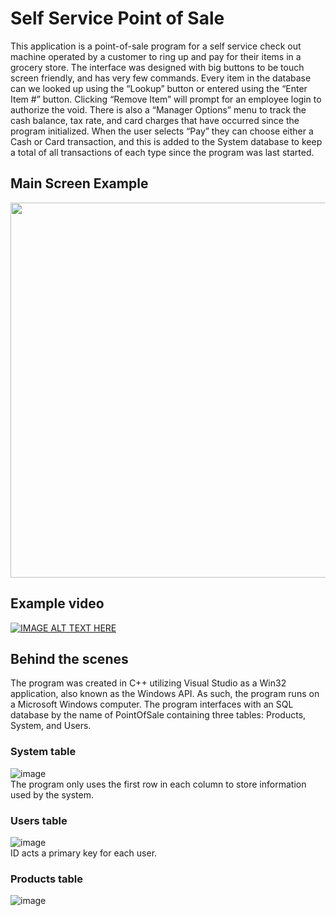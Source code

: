 # Self Service Point of Sale
This application is a point-of-sale program for a self service check out machine operated by a customer to ring up and pay for their items in a grocery store. The interface was designed with big buttons to be touch screen friendly, and has very few commands. Every item in the database can we looked up using the “Lookup” button or entered using the “Enter Item #” button. Clicking “Remove Item” will prompt for an employee login to authorize the void. There is also a “Manager Options” menu to track the cash balance, tax rate, and card charges that have occurred since the program initialized. When the user selects “Pay” they can choose either a Cash or Card transaction, and this is added to the System database to keep a total of all transactions of each type since the program was last started.  

## Main Screen Example
<img src="https://github.com/user-attachments/assets/dee261c2-e2ad-4b28-8820-15b422047a69" width="600">

## Example video
[![IMAGE ALT TEXT HERE](https://img.youtube.com/vi/gT5bKg5IO3s/0.jpg)](https://www.youtube.com/watch?v=gT5bKg5IO3s)

## Behind the scenes
The program was created in C++ utilizing Visual Studio as a Win32 application, also known as the Windows API. As such, the program runs on a Microsoft Windows computer. The program interfaces with an SQL database by the name of PointOfSale containing three tables: Products, System, and Users.
### System table
![image](https://github.com/user-attachments/assets/4332aadb-06e1-4e61-826f-d7daee5b6952)  
The program only uses the first row in each column to store information used by the system.
### Users table
![image](https://github.com/user-attachments/assets/ee6f1895-4fd0-47b5-a940-3cf4b100d5be)  
ID acts a primary key for each user.
### Products table
![image](https://github.com/user-attachments/assets/23fa097d-2bea-4fb1-8f8c-7db3ecfd7ad7)

